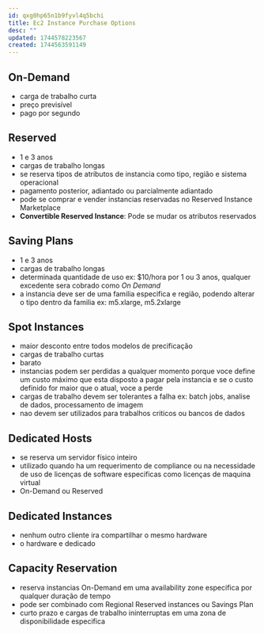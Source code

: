 ```yaml
---
id: qxg0hp65n1b9fyvl4q5bchi
title: Ec2 Instance Purchase Options
desc: ""
updated: 1744578223567
created: 1744563591149
---
```


## On-Demand

- carga de trabalho curta
- preço previsível
- pago por segundo

## Reserved

- 1 e 3 anos
- cargas de trabalho longas
- se reserva tipos de atributos de instancia como tipo, região e sistema operacional
- pagamento posterior, adiantado ou parcialmente adiantado
- pode se comprar e vender instancias reservadas no Reserved Instance Marketplace
- **Convertible Reserved Instance**: Pode se mudar os atributos reservados

## Saving Plans

- 1 e 3 anos
- cargas de trabalho longas
- determinada quantidade de uso ex: $10/hora por 1 ou 3 anos, qualquer excedente sera cobrado como _On Demand_
- a instancia deve ser de uma familia especifica e região, podendo alterar o tipo dentro da familia ex: m5.xlarge, m5.2xlarge

## Spot Instances

- maior desconto entre todos modelos de precificação
- cargas de trabalho curtas
- barato
- instancias podem ser perdidas a qualquer momento porque voce define um custo máximo que esta disposto a pagar pela instancia e se o custo definido for maior que o atual, voce a perde
- cargas de trabalho devem ser tolerantes a falha ex: batch jobs, analise de dados, processamento de imagem
- nao devem ser utilizados para trabalhos criticos ou bancos de dados

## Dedicated Hosts

- se reserva um servidor físico inteiro
- utilizado quando ha um requerimento de compliance ou na necessidade de uso de licenças de software especificas como licenças de maquina virtual
- On-Demand ou Reserved

## Dedicated Instances

- nenhum outro cliente ira compartilhar o mesmo hardware
- o hardware e dedicado

## Capacity Reservation

- reserva instancias On-Demand em uma availability zone especifica por qualquer duração de tempo
- pode ser combinado com Regional Reserved instances ou Savings Plan
- curto prazo e cargas de trabalho ininterruptas em uma zona de disponibilidade especifica
